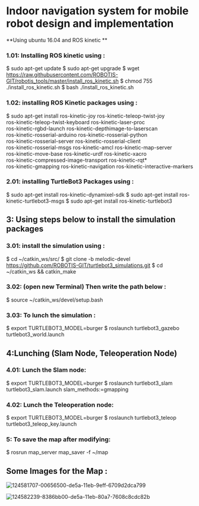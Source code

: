 # Indoor navigation system for mobile robot design and implementation

**Using ubuntu 16.04 and ROS kinetic **


### 1.01: Installing ROS kinetic using : 
 $ sudo apt-get update
 $ sudo apt-get upgrade
 $ wget https://raw.githubusercontent.com/ROBOTIS-GIT/robotis_tools/master/install_ros_kinetic.sh
 $ chmod 755 ./install_ros_kinetic.sh 
 $ bash ./install_ros_kinetic.sh
### 1.02: installing ROS Kinetic packages using : 
$ sudo apt-get install ros-kinetic-joy ros-kinetic-teleop-twist-joy \
 ros-kinetic-teleop-twist-keyboard ros-kinetic-laser-proc \
 ros-kinetic-rgbd-launch ros-kinetic-depthimage-to-laserscan \
 ros-kinetic-rosserial-arduino ros-kinetic-rosserial-python \
 ros-kinetic-rosserial-server ros-kinetic-rosserial-client \
 ros-kinetic-rosserial-msgs ros-kinetic-amcl ros-kinetic-map-server \
 ros-kinetic-move-base ros-kinetic-urdf ros-kinetic-xacro \
 ros-kinetic-compressed-image-transport ros-kinetic-rqt* \
 ros-kinetic-gmapping ros-kinetic-navigation ros-kinetic-interactive-markers
### 2.01: installing TurtleBot3 Packages using : 
  $ sudo apt-get install ros-kinetic-dynamixel-sdk
  $ sudo apt-get install ros-kinetic-turtlebot3-msgs 
  $ sudo apt-get install ros-kinetic-turtlebot3
## 3: Using steps below to install the simulation  packages

### 3.01: install the simulation using : 
 $ cd ~/catkin_ws/src/
 $ git clone -b melodic-devel https://github.com/ROBOTIS-GIT/turtlebot3_simulations.git
 $ cd ~/catkin_ws && catkin_make
### 3.02: (open new Terminal) Then write the path below : 
 $ source ~/catkin_ws/devel/setup.bash
### 3.03: To lunch the simulation : 
 $ export TURTLEBOT3_MODEL=burger
 $ roslaunch turtlebot3_gazebo turtlebot3_world.launch

## 4:Lunching (Slam Node, Teleoperation Node)
### 4.01: Lunch the Slam node: 
 $ export TURTLEBOT3_MODEL=burger
 $ roslaunch turtlebot3_slam turtlebot3_slam.launch slam_methods:=gmapping
### 4.02: Lunch the Teleoperation node: 
 $ export TURTLEBOT3_MODEL=burger
 $ roslaunch turtlebot3_teleop turtlebot3_teleop_key.launch

### 5: To save the map after modifying: 
$ rosrun map_server map_saver -f ~/map


## Some Images for the Map : 
![124581707-00656500-de5a-11eb-9eff-6709d2dca799](https://user-images.githubusercontent.com/83540265/125212052-7121dc80-e2b3-11eb-86b2-60b32d92a923.png)

![124582239-8386bb00-de5a-11eb-80a7-7608c8cdc82b](https://user-images.githubusercontent.com/83540265/125212046-649d8400-e2b3-11eb-9f50-48458b1d9a7e.png)

